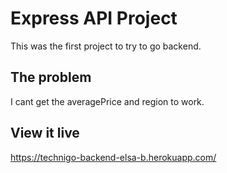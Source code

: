 # Express API Project

This was the first project to try to go backend.

## The problem

I cant get the averagePrice and region to work.

## View it live

https://technigo-backend-elsa-b.herokuapp.com/
